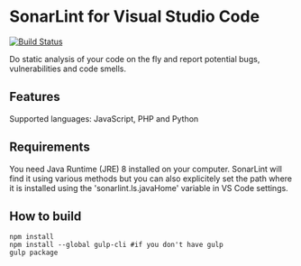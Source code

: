 # SonarLint for Visual Studio Code

[![Build Status](https://travis-ci.org/SonarSource/sonarlint-vscode.svg?branch=master)](https://travis-ci.org/SonarSource/sonarlint-vscode)

Do static analysis of your code on the fly and report potential bugs, vulnerabilities and code smells.

## Features

Supported languages: JavaScript, PHP and Python

## Requirements

You need Java Runtime (JRE) 8 installed on your computer. SonarLint will find it using various methods but you can also explicitely 
set the path where it is installed using the \'sonarlint.ls.javaHome\' variable in VS Code settings.

## How to build
```
npm install
npm install --global gulp-cli #if you don't have gulp
gulp package
```
